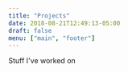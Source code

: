 ```yaml
---
title: "Projects"
date: 2018-08-21T12:49:13-05:00
draft: false
menu: ["main", "footer"]
---
```


Stuff I've worked on